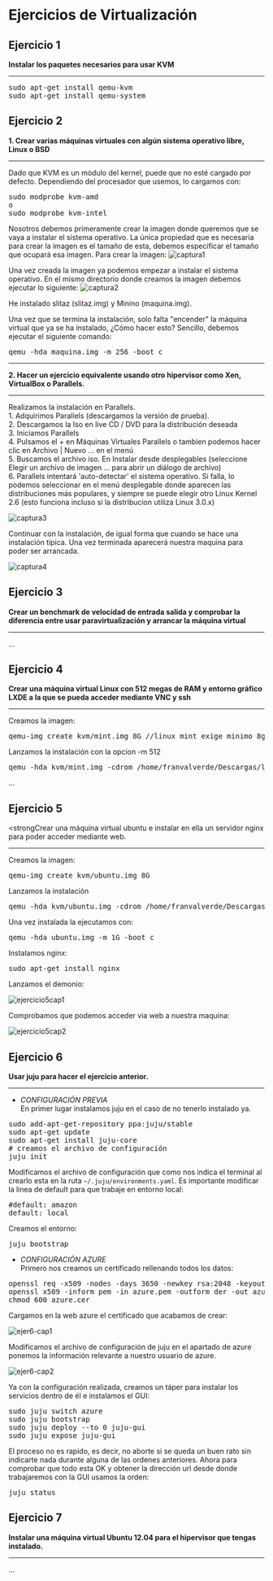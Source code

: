 Ejercicios de Virtualización
============================
Ejercicio 1
-----------
<strong>Instalar los paquetes necesarios para usar KVM</strong>
<hr>
<pre>
sudo apt-get install qemu-kvm 
sudo apt-get install qemu-system 
</pre>

Ejercicio 2
-----------
<strong>1. Crear varias máquinas virtuales con algún sistema operativo libre, Linux o BSD</strong><hr>
Dado que KVM es un módulo del kernel, puede que no esté cargado por defecto. Dependiendo del procesador que usemos, lo cargamos con:
<pre>
sudo modprobe kvm-amd
o
sudo modprobe kvm-intel
</pre>
Nosotros debemos primeramente crear la imagen donde queremos que se vaya a instalar el sistema operativo. La única propiedad que es necesaria para crear la imagen es el tamaño de esta, debemos especificar el tamaño que ocupará esa imagen. Para crear la imagen: 
![captura1](https://dl.dropbox.com/s/20r4r1szu0lrln0/kvm_Imagen.png)

Una vez creada la imagen ya podemos empezar a instalar el sistema operativo. En el mismo directorio donde creamos la imagen debemos ejecutar lo siguiente: 
![captura2](https://dl.dropbox.com/s/qcx9rpgkt3ftn3y/slitaz.png)

He instalado slitaz (slitaz.img) y Minino (maquina.img).

Una vez que se termina la instalación, solo falta "encender" la máquina virtual que ya se ha instalado, ¿Cómo hacer esto? Sencillo, debemos ejecutar el siguiente comando:

<pre>
qemu -hda maquina.img -m 256 -boot c
</pre>

<hr>
<strong>2. Hacer un ejercicio equivalente usando otro hipervisor como Xen, VirtualBox o Parallels.</strong>
<hr>
Realizamos la instalación en Parallels.<br>
1. Adquirimos Parallels (descargamos la versión de prueba).<br>2. Descargamos la Iso en live CD / DVD para la distribución deseada<br>3. Iniciamos Parallels<br>4. Pulsamos el + en Máquinas Virtuales Parallels o tambien podemos hacer clic en Archivo | Nuevo ... en el menú<br>5. Buscamos el archivo iso. En Instalar desde desplegables (seleccione Elegir un archivo de imagen ... para abrir un diálogo de archivo)<br>6. Parallels intentará 'auto-detectar' el sistema operativo. Si falla, lo podemos seleccionar en el menú desplegable donde aparecen las distribuciones más populares, y siempre se puede elegir otro Linux Kernel 2.6 (esto funciona incluso si la distribucion utiliza Linux 3.0.x)<br>

![captura3](https://dl.dropbox.com/s/8ic5ihatayzuth9/parallels1.png)

Continuar con la instalación, de igual forma que cuando se hace una instalación tipica.
Una vez terminada aparecerá nuestra maquina para poder ser arrancada.

![captura4](https://dl.dropbox.com/s/zyrgb4i13tt7tdf/parallels2.png)

Ejercicio 3
-----------
<strong>Crear un benchmark de velocidad de entrada salida y comprobar la diferencia entre usar paravirtualización y arrancar la máquina virtual</strong>
<hr>
...

Ejercicio 4
-----------
<strong>Crear una máquina virtual Linux con 512 megas de RAM y entorno gráfico LXDE a la que se pueda acceder mediante VNC y ssh</strong>
<hr>
Creamos la imagen:
<pre>
qemu-img create kvm/mint.img 8G //linux mint exige minimo 8gb
</pre>
Lanzamos la instalación con la opcion -m 512
<pre>
qemu -hda kvm/mint.img -cdrom /home/franvalverde/Descargas/linuxmind-16-kde.iso -boot d -m 512
</pre>
...

Ejercicio 5
-----------
<strongCrear una máquina virtual ubuntu e instalar en ella un servidor nginx para poder acceder mediante web.</strong><hr>
Creamos la imagen:
<pre>
qemu-img create kvm/ubuntu.img 8G
</pre>
Lanzamos la instalación
<pre>
qemu -hda kvm/ubuntu.img -cdrom /home/franvalverde/Descargas/ubuntu-13.04-desktop-amd64.iso -boot d
</pre>
Una vez instalada la ejecutamos con:
<pre>
qemu -hda ubuntu.img -m 1G -boot c
</pre>
Instalamos nginx:
<pre>
sudo apt-get install nginx
</pre>
Lanzamos el demonio:

![ejercicio5cap1](https://dl.dropbox.com/s/mem45i2e8xl5vwc/nginx-ubuntu.png)

Comprobamos que podemos acceder via web a nuestra maquina:

![ejercicio5cap2](https://dl.dropbox.com/s/6jfxsnfwqq2ho0s/nginx-ubuntu2.png)

Ejercicio 6
-----------
<strong>Usar juju para hacer el ejercicio anterior.</strong><hr>
- <i>CONFIGURACIÓN PREVIA</i><br>
En primer lugar instalamos juju en el caso de no tenerlo instalado ya.
<pre>
sudo add-apt-get-repository ppa:juju/stable
sudo apt-get update
sudo apt-get install juju-core
# creamos el archivo de configuración
juju init
</pre>
Modificamos el archivo de configuración que como nos indica el terminal al crearlo esta en la ruta `~/.juju/environments.yaml`.
Es importante modificar la linea de default para que trabaje en entorno local:
<pre>
#default: amazon
default: local
</pre>
Creamos el entorno:
<pre>
juju bootstrap
</pre>
- <i>CONFIGURACIÓN AZURE</i><br>
Primero nos creamos un certificado rellenando todos los datos:
<pre>
openssl req -x509 -nodes -days 3650 -newkey rsa:2048 -keyout azure.pem -out azure.pem
openssl x509 -inform pem -in azure.pem -outform der -out azure.cer
chmod 600 azure.cer
</pre>
Cargamos en la web azure el certificado que acabamos de crear:

![ejer6-cap1](https://dl.dropbox.com/s/a198zj1natry1t6/certificado_Azure.png)

Modificamos el archivo de configuración de juju en el apartado de azure ponemos la información relevante a nuestro usuario de azure.

![ejer6-cap2](https://dl.dropbox.com/s/mzfgdp4rbarnnma/configuracionAzureYaml.png)

Ya con la configuración realizada, creamos un táper para instalar los servicios dentro de él e instalamos el GUI:
<pre>
sudo juju switch azure
sudo juju bootstrap
sudo juju deploy --to 0 juju-gui
sudo juju expose juju-gui
</pre>

El proceso no es rapido, es decir, no aborte si se queda un buen rato sin indicarte nada durante alguna de las ordenes anteriores. 
Ahora para comprobar que todo esta OK y obtener la dirección url desde donde trabajaremos con la GUI usamos la orden:
<pre>
juju status
</pre>



Ejercicio 7
-----------
<strong>Instalar una máquina virtual Ubuntu 12.04 para el hipervisor que tengas instalado.</strong><hr>
...

